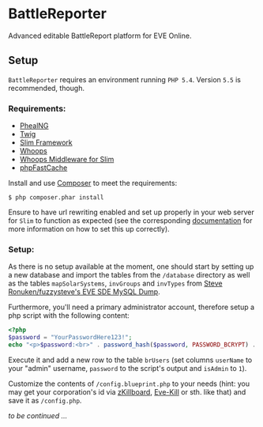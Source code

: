 # BattleReporter

Advanced editable BattleReport platform for EVE Online.

## Setup

`BattleReporter` requires an environment running `PHP 5.4`. Version `5.5` is recommended, though.

### Requirements:

- [PhealNG](https://github.com/3rdpartyeve/phealng/)
- [Twig](http://twig.sensiolabs.org/)
- [Slim Framework](http://slimframework.com/)
- [Whoops](https://github.com/filp/whoops)
- [Whoops Middleware for Slim](https://github.com/zeuxisoo/php-slim-whoops)
- [phpFastCache](http://www.phpfastcache.com/)

Install and use [Composer](http://getcomposer.org/) to meet the requirements:

    $ php composer.phar install

Ensure to have url rewriting enabled and set up properly in your web server for `Slim` to function as expected (see the corresponding [documentation](https://github.com/codeguy/Slim#setup-your-web-server) for more information on how to set this up correctly).

### Setup:

As there is no setup available at the moment, one should start by setting up a new database and import the tables from the `/database` directory as well as the tables `mapSolarSystems`, `invGroups` and `invTypes` from [Steve Ronuken/fuzzysteve's EVE SDE MySQL Dump](https://www.fuzzwork.co.uk/dump/latest/).

Furthermore, you'll need a primary administrator account, therefore setup a php script with the following content:

```php
<?php
$password = "YourPasswordHere123!";
echo "<p>$password:<br>" . password_hash($password, PASSWORD_BCRYPT) . "</p>";
````

Execute it and add a new row to the table `brUsers` (set columns `userName` to your "admin" username, `password` to the script's output and `isAdmin` to `1`).

Customize the contents of `/config.blueprint.php` to your needs (hint: you may get your corporation's id via [zKillboard](https://zkillboard.com), [Eve-Kill](https://beta.eve-kill.net) or sth. like that) and save it as `/config.php`.

_to be continued ..._